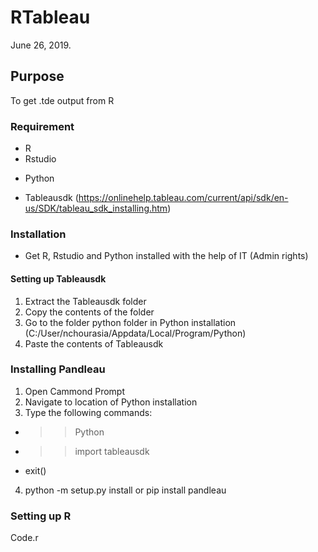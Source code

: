 # RTableau
June 26, 2019. 

## Purpose
To get .tde output from R

### Requirement
+ R
+ Rstudio
- Python
+ Tableausdk (https://onlinehelp.tableau.com/current/api/sdk/en-us/SDK/tableau_sdk_installing.htm)

### Installation
+ Get R, Rstudio and Python installed with the help of IT (Admin rights)
#### Setting up Tableausdk
1. Extract the Tableausdk folder
2. Copy the contents of the folder
3. Go to the folder python folder in Python installation (C:/User/nchourasia/Appdata/Local/Program/Python)
4. Paste the contents of Tableausdk

### Installing Pandleau
1. Open Cammond Prompt
2. Navigate to location of Python installation
3. Type the following commands:
 + >>Python
 - >> import tableausdk
 + exit()
4. python -m setup.py install or pip install pandleau

### Setting up R
Code.r
